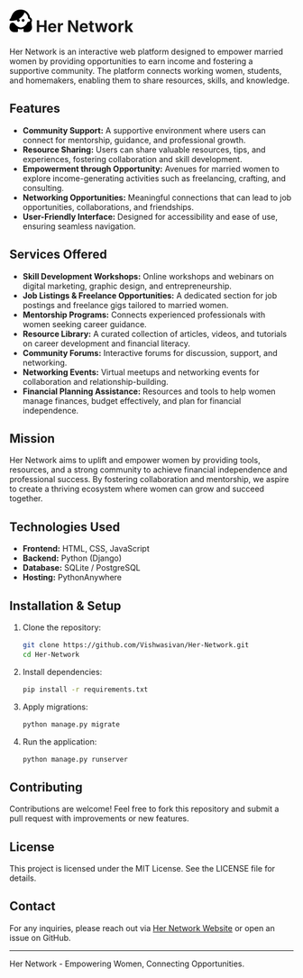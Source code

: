 # <img src='frontend/static/Assets/logo.png' alt='logo-img' width='40px'> Her Network

Her Network is an interactive web platform designed to empower married women by providing opportunities to earn income and fostering a supportive community. The platform connects working women, students, and homemakers, enabling them to share resources, skills, and knowledge.

## Features

- **Community Support:** A supportive environment where users can connect for mentorship, guidance, and professional growth.
- **Resource Sharing:** Users can share valuable resources, tips, and experiences, fostering collaboration and skill development.
- **Empowerment through Opportunity:** Avenues for married women to explore income-generating activities such as freelancing, crafting, and consulting.
- **Networking Opportunities:** Meaningful connections that can lead to job opportunities, collaborations, and friendships.
- **User-Friendly Interface:** Designed for accessibility and ease of use, ensuring seamless navigation.

## Services Offered

- **Skill Development Workshops:** Online workshops and webinars on digital marketing, graphic design, and entrepreneurship.
- **Job Listings & Freelance Opportunities:** A dedicated section for job postings and freelance gigs tailored to married women.
- **Mentorship Programs:** Connects experienced professionals with women seeking career guidance.
- **Resource Library:** A curated collection of articles, videos, and tutorials on career development and financial literacy.
- **Community Forums:** Interactive forums for discussion, support, and networking.
- **Networking Events:** Virtual meetups and networking events for collaboration and relationship-building.
- **Financial Planning Assistance:** Resources and tools to help women manage finances, budget effectively, and plan for financial independence.

## Mission

Her Network aims to uplift and empower women by providing tools, resources, and a strong community to achieve financial independence and professional success. By fostering collaboration and mentorship, we aspire to create a thriving ecosystem where women can grow and succeed together.

## Technologies Used

- **Frontend:** HTML, CSS, JavaScript
- **Backend:** Python (Django)
- **Database:** SQLite / PostgreSQL
- **Hosting:** PythonAnywhere

## Installation & Setup

1. Clone the repository:
   ```sh
   git clone https://github.com/Vishwasivan/Her-Network.git
   cd Her-Network
   ```
2. Install dependencies:
   ```sh
   pip install -r requirements.txt
   ```
3. Apply migrations:
   ```sh
   python manage.py migrate
   ```
4. Run the application:
   ```sh
   python manage.py runserver
   ```

## Contributing

Contributions are welcome! Feel free to fork this repository and submit a pull request with improvements or new features.

## License

This project is licensed under the MIT License. See the LICENSE file for details.

## Contact

For any inquiries, please reach out via [Her Network Website](https://vishwasivan.pythonanywhere.com/) or open an issue on GitHub.

---

Her Network - Empowering Women, Connecting Opportunities.
